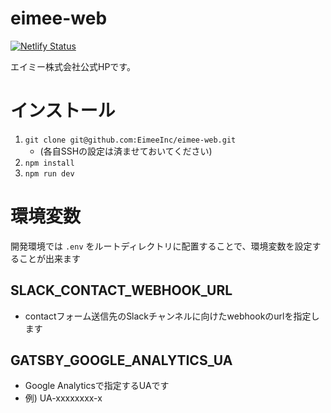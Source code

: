 # eimee-web

[![Netlify Status](https://api.netlify.com/api/v1/badges/324f22d0-c93b-4eef-9003-ace12555b3cb/deploy-status)](https://app.netlify.com/sites/agitated-babbage-9aebb5/deploys)

エイミー株式会社公式HPです。

# インストール

1. `git clone git@github.com:EimeeInc/eimee-web.git`
    - (各自SSHの設定は済ませておいてください)
1. `npm install`
1. `npm run dev`

# 環境変数

開発環境では `.env` をルートディレクトリに配置することで、環境変数を設定することが出来ます

## SLACK_CONTACT_WEBHOOK_URL

- contactフォーム送信先のSlackチャンネルに向けたwebhookのurlを指定します

## GATSBY_GOOGLE_ANALYTICS_UA

- Google Analyticsで指定するUAです
- 例) UA-xxxxxxxx-x
